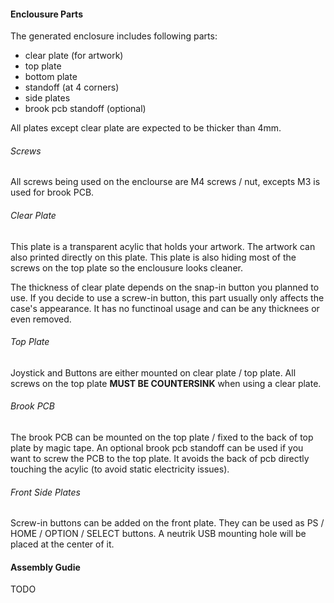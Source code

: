 #### Enclousure Parts

The generated enclosure includes following parts:
  - clear plate (for artwork)
  - top plate
  - bottom plate
  - standoff (at 4 corners)
  - side plates
  - brook pcb standoff (optional)

All plates except clear plate are expected to be thicker than 4mm.

###### Screws
All screws being used on the enclourse are M4 screws / nut, excepts M3 is used for brook PCB.

###### Clear Plate

This plate is a transparent acylic that holds your artwork.
The artwork can also printed directly on this plate.
This plate is also hiding most of the screws on the top plate so the enclousure looks cleaner.

The thickness of clear plate depends on the snap-in button you planned to use.
If you decide to use a screw-in button, this part usually only affects the case's appearance. It has no functinoal usage and can be any thicknees or even removed.

###### Top Plate
Joystick and Buttons are either mounted on clear plate / top plate.
All screws on the top plate **MUST BE COUNTERSINK** when using a clear plate.

###### Brook PCB
The brook PCB can be mounted on the top plate / fixed to the back of top plate by magic tape.
An optional brook pcb standoff can be used if you want to screw the PCB to the top plate. It avoids the back of pcb directly touching the acylic (to avoid static electricity issues).

###### Front Side Plates
Screw-in buttons can be added on the front plate. They can be used as PS / HOME / OPTION / SELECT buttons.
A neutrik USB mounting hole will be placed at the center of it.

#### Assembly Gudie
TODO
